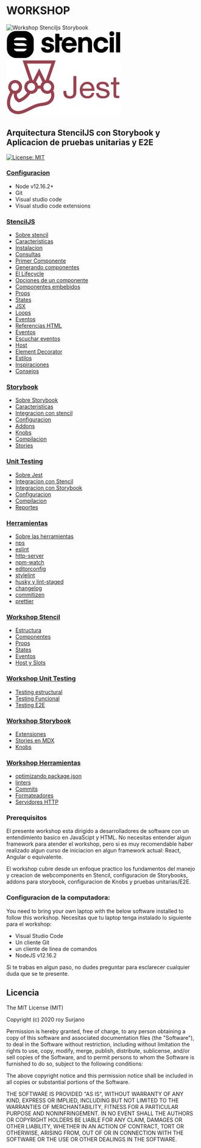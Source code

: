# WORKSHOP

<p float="left">
    <img src="https://user-images.githubusercontent.com/321738/63501763-88dbf600-c4cc-11e9-96cd-94adadc2fd72.png" alt="Workshop Stenciljs Storybook" width="300" />
    <img src="./stenciljs-logo.svg" alt="Workshop Stenciljs Storybook" width="300" />
    <img src="./jest-logo.png" alt="Workshop Stenciljs Storybook" width="300" />
</p>

## Arquitectura StencilJS con Storybook y Aplicacion de pruebas unitarias y E2E

[![License: MIT](https://img.shields.io/badge/License-MIT-yellow.svg)](https://opensource.org/licenses/MIT)

### [**Configuracion**](0-configuracion/0-configuracion-del-ambiente.md)

- Node v12.16.2+
- Git
- Visual studio code
- Visual studio code extensions

### [**StencilJS**](1-stencil/1-1-sobre-stencil.md)

- [Sobre stencil](1-stencil/1-1-sobre-stencil.md)
- [Caracteristicas](1-stencil/1-2-caracteristicas.md)
- [Instalacion](1-stencil/1-3-instalacion.md)
- [Consultas](1-stencil/1-4-consultas.md)
- [Primer Componente](1-stencil/1-5-primer-componente.md)
- [Generando componentes](1-stencil/1-6-generando-componentes.md)
- [El Lifecycle](1-stencil/1-7-el-lifecycle.md)
- [Opciones de un componente](1-stencil/1-8-opciones-de-un-componente.md)
- [Componentes embebidos](1-stencil/1-8-componentes-embebidos.md)
- [Props](1-stencil/1-9-props.md)
- [States](1-stencil/1-10-states.md)
- [JSX](1-stencil/1-11-jsx.md)
- [Loops](1-stencil/1-12-loops.md)
- [Eventos](1-stencil/1-13-eventos.md)
- [Referencias HTML](1-stencil/1-15-referencias-html.md)
- [Eventos](1-stencil/1-13-eventos.md)
- [Escuchar eventos](1-stencil/1-16-escuchar-eventos.md)
- [Host](1-stencil/1-17-host.md)
- [Element Decorator](1-stencil/1-18-element-decorator.md)
- [Estilos](1-stencil/1-19-estilos.md)
- [Inspiraciones](1-stencil/1-20-inspiraciones.md)
- [Consejos](1-stencil/1-21-consejos.md)

### [**Storybook**](2-storybook)

- [Sobre Storybook](2-storybook/2-1-sobre-storybook.md)
- [Caracteristicas](2-storybook/2-2-caracteristicas.md)
- [Integracion con stencil](2-storybook/2-3-integracion-con-stencil.md)
- [Configuracion](2-storybook/2-4-configuracion.md)
- [Addons](2-storybook/2-5-addons.md)
- [Knobs](2-storybook/2-6-knobs.md)
- [Compilacion](2-storybook/2-7-compilacion.md)
- [Stories](2-storybook/2-8-stories.md)

### [**Unit Testing**](3-unit-testing)

- [Sobre Jest](3-unit-testing/3-1-sobre-jest.md)
- [Integracion con Stencil](3-unit-testing/3-2-integracion-con-stencil.md)
- [Integracion con Storybook](3-unit-testing/3-3-integracion-con-storybook.md)
- [Configuracion](3-unit-testing/3-4-configuracion.md)
- [Compilacion](3-unit-testing/3-5-compiladores.md)
- [Reportes](3-unit-testing/3-6-reportes.md)

### [**Herramientas**](4-herramientas)

- [Sobre las herramientas](4-herramientas/4-1-sobre-las-herramientas.md)
- [nps](4-herramientas/4-2-nps.md)
- [eslint](4-herramientas/4-3-eslint.md)
- [http-server](4-herramientas/4-4-http-server.md)
- [npm-watch](4-herramientas/4-5-npm-watch.md)
- [editorconfig](4-herramientas/4-6-editorconfig.md)
- [stylelint](4-herramientas/4-7-stylelint.md)
- [husky y lint-staged](4-herramientas/4-8-husky-y-lint-staged.md)
- [changelog](4-herramientas/4-9-changelog.md)
- [commitizen](4-herramientas/4-10-commitizen.md)
- [prettier](4-herramientas/4-11-prettier.md)

### [**Workshop Stencil**](5-workshop-stencil)

- [Estructura](5-workshop-stencil/5-1-estructura.md)
- [Componentes](5-workshop-stencil/5-2-componentes.md)
- [Props](5-workshop-stencil/5-3-props.md)
- [States](5-workshop-stencil/5-4-states.md)
- [Eventos](5-workshop-stencil/5-5-eventos.md)
- [Host y Slots](5-workshop-stencil/5-6-host-y-slots.md)

### [**Workshop Unit Testing**](6-workshop-unit-testing)

- [Testing estructural](6-workshop-unit-testing/6-1-testing-estructural.md)
- [Testing Funcional](6-workshop-unit-testing/6-2-testing-funcional.md)
- [Testing E2E](6-workshop-unit-testing/6-3-testing-e2e.md)

### [**Workshop Storybook**](7-workshop-storybook)

- [Extensiones](7-workshop-storybook/7-1-extensiones.md)
- [Stories en MDX](7-workshop-storybook/7-2-stories-en-mdx.md)
- [Knobs](7-workshop-storybook/7-3-knobs.md)

### [**Workshop Herramientas**](8-workshop-herramientas)

- [optimizando package.json](8-workshop-herramientas/8-1-optimizando-package-json.md)
- [linters](8-workshop-herramientas/8-2-linters.md)
- [Commits](8-workshop-herramientas/8-3-commits.md)
- [Formateadores](8-workshop-herramientas/8-4-formateadores.md)
- [Servidores HTTP](8-workshop-herramientas/8-5-servidores-http.md)

### **Prerequisitos**

El presente workshop esta dirigido a desarrolladores de software con un entendimiento basico en JavaScipt y HTML. No necesitas entender algun framework para atender el workshop, pero si es muy recomendable haber realizado algun curso de iniciacion en algun framework actual: React, Angular o equivalente.

El workshop cubre desde un enfoque practico los fundamentos del manejo y creacion de webcomponents en Stencil, configuracion de Storybooks, addons para storybook, configuracion de Knobs y pruebas unitarias/E2E.

### **Configuracion de la computadora:**

You need to bring your own laptop with the below software installed to follow this workshop.
Necesitas que tu laptop tenga instalado lo siguiente para el workshop:

- Visual Studio Code
- Un cliente Git
- un cliente de linea de comandos
- NodeJS v12.16.2

Si te trabas en algun paso, no dudes preguntar para esclarecer cualquier duda que se te presente.

## Licencia

The MIT License (MIT)

Copyright (c) 2020 roy Surjano

Permission is hereby granted, free of charge, to any person obtaining a copy of this software and associated documentation files (the "Software"), to deal in the Software without restriction, including without limitation the rights to use, copy, modify, merge, publish, distribute, sublicense, and/or sell copies of the Software, and to permit persons to whom the Software is furnished to do so, subject to the following conditions:

The above copyright notice and this permission notice shall be included in all copies or substantial portions of the Software.

THE SOFTWARE IS PROVIDED "AS IS", WITHOUT WARRANTY OF ANY KIND, EXPRESS OR IMPLIED, INCLUDING BUT NOT LIMITED TO THE WARRANTIES OF MERCHANTABILITY, FITNESS FOR A PARTICULAR PURPOSE AND NONINFRINGEMENT. IN NO EVENT SHALL THE AUTHORS OR COPYRIGHT HOLDERS BE LIABLE FOR ANY CLAIM, DAMAGES OR OTHER LIABILITY, WHETHER IN AN ACTION OF CONTRACT, TORT OR OTHERWISE, ARISING FROM, OUT OF OR IN CONNECTION WITH THE SOFTWARE OR THE USE OR OTHER DEALINGS IN THE SOFTWARE.
